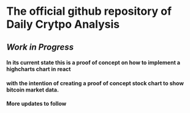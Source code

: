 # The official github repository of Daily Crytpo Analysis

## **_Work in Progress_**

#### In its current state this is a proof of concept on how to implement a highcharts chart in react

#### with the intention of creating a proof of concept stock chart to show bitcoin market data.

#### More updates to follow
